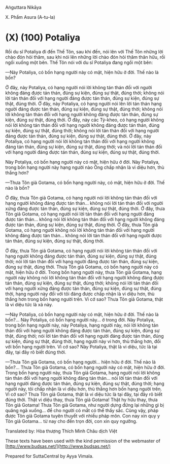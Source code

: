 Aṅguttara Nikāya

X. Phẩm Asura (A-tu-la)

# (X) (100) Potaliya

Rồi du sĩ Potaliya đi đến Thế Tôn, sau khi đến, nói lên với Thế Tôn những lời chào đón hỏi thăm, sau khi nói lên những lời chào đón hỏi thăm thân hữu, rồi ngồi xuống một bên. Thế Tôn nói với du sĩ Potaliya đang ngồi một bên:

—Này Potaliya, có bốn hạng người này có mặt, hiện hữu ở đời. Thế nào là bốn?

Ở đây, này Potaliya, có hạng người nói lời không tán thán đối với người không đáng được tán thán, đúng sự kiện, đúng sự thật, đúng thời; không nói lời tán thán đối với hạng người đáng được tán thán, đúng sự kiện, đúng sự thật, đúng thời. Ở đây, này Potaliya, có hạng người nói lên lời tán thán hạng người đáng được tán thán, đúng sự kiện, đúng sự thật, đúng thời; không nói lời không tán thán đối với hạng người không đáng được tán thán, đúng sự kiện, đúng sự thật, đúng thời. Ở đây, này các Tỷ-kheo, có hạng người không nói lời không tán thán đối với hạng người không đáng được tán thán, đúng sự kiện, đúng sự thật, đúng thời; không nói lời tán thán đối với hạng người đáng được tán thán, đúng sự kiện, đúng sự thật, đúng thời. Ở đây, này Potaliya, có hạng người nói lời không tán thán đối với hạng người không đáng tán thán, đúng sự kiện, đúng sự thật, đúng thời; và nói lời tán thán đối với hạng người đáng được tán thán, đúng sự kiện, đúng sự thật, đúng thời.

Này Potaliya, có bốn hạng người này có mặt, hiện hữu ở đời. Này Potaliya, trong bốn hạng người này hạng người nào Ông chấp nhận là vi diệu hơn, thù thắng hơn?

—Thưa Tôn giả Gotama, có bốn hạng người này, có mặt, hiện hữu ở đời. Thế nào là bốn?

Ở đây, thưa Tôn giả Gotama, có hạng người nói lời không tán thán đối với hạng người không đáng được tán thán... không nói lời tán thán đối với người xứng đáng được tán thán, đúng sự kiện, đúng sự thật, đúng thời. Ở đây, thưa Tôn giả Gotama, có hạng người nói lời tán thán đối với hạng người đáng được tán thán... không nói lời không tán thán đối với hạng người không đáng được tán thán, đúng sự kiện, đúng sự thật, đúng thời. Ở đây, thưa Tôn giả Gotama, có hạng người không nói lời không tán thán đối với hạng người không đáng được tán thán... không nói lời tán thán đối với hạng người được tán thán, đúng sự kiện, đúng sự thật, đúng thời.

Ở đây, thưa Tôn giả Gotama, có hạng người nói lời không tán thán đối với hạng người không đáng được tán thán, đúng sự kiện, đúng sự thật, đúng thời; nói lời tán thán đối với hạng người đáng được tán thán, đúng sự kiện, đúng sự thật, đúng thời. Thưa Tôn giả Gotama, có bốn hạng người này có mặt, hiện hữu ở đời. Trong bốn hạng người này, thưa Tôn giả Gotama, hạng người này không nói lời không tán thán đối với hạng người không đáng được tán thán, đúng sự kiện, đúng sự thật, đúng thời; không nói lời tán thán đối với hạng người xứng đáng được tán thán, đúng sự kiện, đúng sự thật, đúng thời, hạng người này đối với tôi đáng được chấp nhận là vi diệu hơn, thù thắng hơn trong bốn hạng người trên. Vì cớ sao? Thưa Tôn giả Gotama, thật là vi diệu tức là xả này.

—Này Potaliya, có bốn hạng người này có mặt, hiện hữu ở đời. Thế nào là bốn?... Này Potaliya, có bốn hạng người này... ở trong đời. Này Potaliya, trong bốn hạng người này, này Potaliya, hạng người này, nói lời không tán thán đối với hạng người không đáng được tán thán, đúng sự kiện, đúng sự thật, đúng thời; nói lời tán thán đối với hạng người đáng được tán thán, đúng sự kiện, đúng sự thật, đúng thời, hạng người này vi hơn, thù thắng hơn, đối với bốn hạng người trên. Vì cớ sao? Này Potaliya, thật là vi diệu, tức là tại đây, tại đây rõ biết đúng thời.

—Thưa Tôn giả Gotama, có bốn hạng người... hiện hữu ở đời. Thế nào là bốn?... Thưa Tôn giả Gotama, có bốn hạng người này có mặt, hiện hữu ở đời. Trong bốn hạng người này, thưa Tôn giả Gotama, hạng người nói lời không tán thán đối với hạng người không đáng tán thán... nói lời tán thán đối với hạng người đáng được tán thán, đúng sự kiện, đúng sự thật, đúng thời; hạng người này, tôi chấp nhận là vi diệu hơn, thù thắng hơn bốn hạng người trên. Vì cớ sao? Thưa Tôn giả Gotama, thật là vi diệu tức là tại đây, tại đây rõ biết đúng thời. Thật vi diệu thay, thưa Tôn giả Gotama! Thật hy hữu thay, thưa Tôn giả Gotama! Thưa Tôn giả Gotama, như người dựng đứng lại những gì bị quăng ngã xuống... để cho người có mắt có thể thấy sắc. Cũng vậy, pháp được Tôn giả Gotama tuyên thuyết với nhiều pháp môn. Con nay xin quy y Tôn giả Gotama... từ nay cho đến trọn đời, con xin quy ngưỡng.

Translated by: Hòa thượng Thích Minh Châu dịch Việt

These texts have been used with the kind permission of the webmaster of [http://www.budsas.net/](http://www.budsas.net/)

Prepared for SuttaCentral by Ayya Vimala.